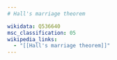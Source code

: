 ```yaml
---
# Hall's marriage theorem

wikidata: Q536640
msc_classification: 05
wikipedia_links:
  - "[[Hall's marriage theorem]]"
---
```

